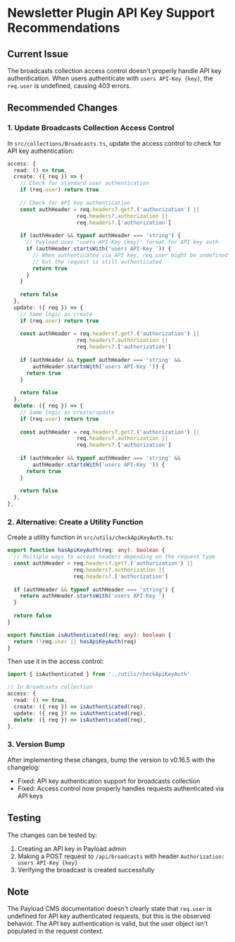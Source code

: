 # Newsletter Plugin API Key Support Recommendations

## Current Issue
The broadcasts collection access control doesn't properly handle API key authentication. When users authenticate with `users API-Key {key}`, the `req.user` is undefined, causing 403 errors.

## Recommended Changes

### 1. Update Broadcasts Collection Access Control

In `src/collections/Broadcasts.ts`, update the access control to check for API key authentication:

```typescript
access: {
  read: () => true,
  create: ({ req }) => {
    // Check for standard user authentication
    if (req.user) return true
    
    // Check for API key authentication
    const authHeader = req.headers?.get?.('authorization') || 
                      req.headers?.authorization || 
                      req.headers?.['authorization']
    
    if (authHeader && typeof authHeader === 'string') {
      // Payload uses "users API-Key {key}" format for API key auth
      if (authHeader.startsWith('users API-Key ')) {
        // When authenticated via API key, req.user might be undefined
        // but the request is still authenticated
        return true
      }
    }
    
    return false
  },
  update: ({ req }) => {
    // Same logic as create
    if (req.user) return true
    
    const authHeader = req.headers?.get?.('authorization') || 
                      req.headers?.authorization || 
                      req.headers?.['authorization']
    
    if (authHeader && typeof authHeader === 'string' && 
        authHeader.startsWith('users API-Key ')) {
      return true
    }
    
    return false
  },
  delete: ({ req }) => {
    // Same logic as create/update
    if (req.user) return true
    
    const authHeader = req.headers?.get?.('authorization') || 
                      req.headers?.authorization || 
                      req.headers?.['authorization']
    
    if (authHeader && typeof authHeader === 'string' && 
        authHeader.startsWith('users API-Key ')) {
      return true
    }
    
    return false
  },
},
```

### 2. Alternative: Create a Utility Function

Create a utility function in `src/utils/checkApiKeyAuth.ts`:

```typescript
export function hasApiKeyAuth(req: any): boolean {
  // Multiple ways to access headers depending on the request type
  const authHeader = req.headers?.get?.('authorization') || 
                     req.headers?.authorization || 
                     req.headers?.['authorization']
  
  if (authHeader && typeof authHeader === 'string') {
    return authHeader.startsWith('users API-Key ')
  }
  
  return false
}

export function isAuthenticated(req: any): boolean {
  return !!req.user || hasApiKeyAuth(req)
}
```

Then use it in the access control:

```typescript
import { isAuthenticated } from '../utils/checkApiKeyAuth'

// In Broadcasts collection
access: {
  read: () => true,
  create: ({ req }) => isAuthenticated(req),
  update: ({ req }) => isAuthenticated(req),
  delete: ({ req }) => isAuthenticated(req),
},
```

### 3. Version Bump
After implementing these changes, bump the version to v0.16.5 with the changelog:
- Fixed: API key authentication support for broadcasts collection
- Fixed: Access control now properly handles requests authenticated via API keys

## Testing
The changes can be tested by:
1. Creating an API key in Payload admin
2. Making a POST request to `/api/broadcasts` with header `Authorization: users API-Key {key}`
3. Verifying the broadcast is created successfully

## Note
The Payload CMS documentation doesn't clearly state that `req.user` is undefined for API key authenticated requests, but this is the observed behavior. The API key authentication is valid, but the user object isn't populated in the request context.